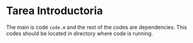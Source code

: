# Tarea Introductoria

The main is code `code.m` and the rest of the codes are dependencies. This codes should be located in directory where code is running.
